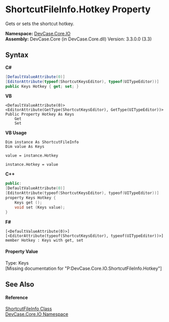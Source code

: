 # ShortcutFileInfo.Hotkey Property 
 

Gets or sets the shortcut hotkey.

**Namespace:**&nbsp;<a href="N_DevCase_Core_IO">DevCase.Core.IO</a><br />**Assembly:**&nbsp;DevCase.Core (in DevCase.Core.dll) Version: 3.3.0.0 (3.3)

## Syntax

**C#**<br />
``` C#
[DefaultValueAttribute(0)]
[EditorAttribute(typeof(ShortcutKeysEditor), typeof(UITypeEditor))]
public Keys Hotkey { get; set; }
```

**VB**<br />
``` VB
<DefaultValueAttribute(0)>
<EditorAttribute(GetType(ShortcutKeysEditor), GetType(UITypeEditor))>
Public Property Hotkey As Keys
	Get
	Set
```

**VB Usage**<br />
``` VB Usage
Dim instance As ShortcutFileInfo
Dim value As Keys

value = instance.Hotkey

instance.Hotkey = value
```

**C++**<br />
``` C++
public:
[DefaultValueAttribute(0)]
[EditorAttribute(typeof(ShortcutKeysEditor), typeof(UITypeEditor))]
property Keys Hotkey {
	Keys get ();
	void set (Keys value);
}
```

**F#**<br />
``` F#
[<DefaultValueAttribute(0)>]
[<EditorAttribute(typeof(ShortcutKeysEditor), typeof(UITypeEditor))>]
member Hotkey : Keys with get, set

```


#### Property Value
Type: Keys<br />\[Missing <value> documentation for "P:DevCase.Core.IO.ShortcutFileInfo.Hotkey"\]

## See Also


#### Reference
<a href="T_DevCase_Core_IO_ShortcutFileInfo">ShortcutFileInfo Class</a><br /><a href="N_DevCase_Core_IO">DevCase.Core.IO Namespace</a><br />